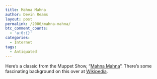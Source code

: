 ```yaml
---
title: Mahna Mahna
author: Devin Reams
layout: post
permalink: /2006/mahna-mahna/
btc_comment_counts:
  - 'a:0:{}'
categories:
  - Internet
tags:
  - Antiquated
---
```

Here&#8217;s a classic from the Muppet Show, &#8220;[Mahna Mahna][1]&#8220;. There&#8217;s some fascinating background on this over at [Wikipedia][2].

 [1]: http://www.devilducky.com/media/7452/
 [2]: http://en.wikipedia.org/wiki/Mahna_Mahna